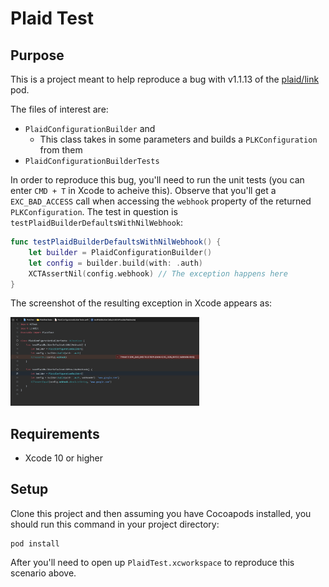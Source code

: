 # Plaid Test

## Purpose

This is a project meant to help reproduce a bug with v1.1.13 of the [plaid/link](https://github.com/plaid/link) pod.

The files of interest are:
- `PlaidConfigurationBuilder` and
  - This class takes in some parameters and builds a `PLKConfiguration` from them
- `PlaidConfigurationBuilderTests`

In order to reproduce this bug, you'll need to run the unit tests (you can enter `CMD + T` in Xcode to acheive this). Observe that you'll get a `EXC_BAD_ACCESS` call when accessing the `webhook` property of the returned `PLKConfiguration`.
The test in question is `testPlaidBuilderDefaultsWithNilWebhook`:
```swift
func testPlaidBuilderDefaultsWithNilWebhook() {
    let builder = PlaidConfigurationBuilder()
    let config = builder.build(with: .auth)
    XCTAssertNil(config.webhook) // The exception happens here
}
```

The screenshot of the resulting exception in Xcode appears as:

<img src="Images/XcodeScreenshot.png" width="60%" height="60%" />

## Requirements

- Xcode 10 or higher

## Setup

Clone this project and then assuming you have Cocoapods installed, you should run this command in your project directory:
```
pod install
```

After you'll need to open up `PlaidTest.xcworkspace` to reproduce this scenario above.
